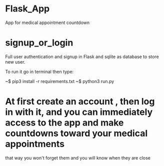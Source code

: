 # Flask_App
App for medical appointment countdown
# signup_or_login
Full user authentication and signup in Flask and sqlite as database to store new user.

To run it go in terminal then type:

  ~$ pip3 install -r requirements.txt
  ~$ python3 run.py
# At first create an account , then log in with it, and you can immediately access to the app and make countdowns toward your medical appointments 
that way you won't forget them and you will know when they are close

